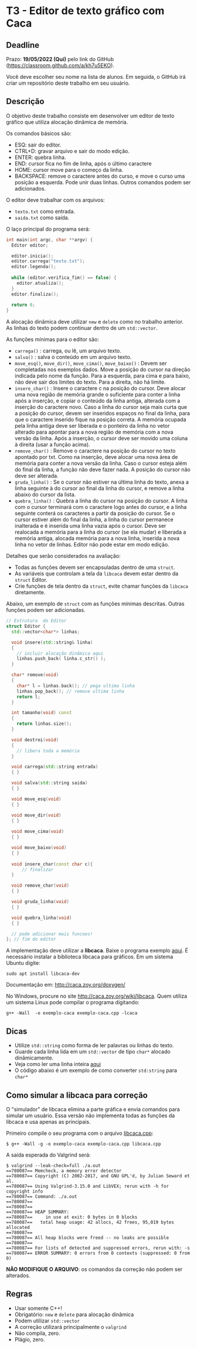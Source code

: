 
# T3 - Editor de texto gráfico com Caca

## Deadline

Prazo: **19/05/2022 (Qui)** pelo link do GitHub (https://classroom.github.com/a/kh7u5EKO).

Você deve escolher seu nome na lista de alunos. Em seguida, o GitHub irá criar um repositório deste trabalho em seu usuário.

## Descrição

O objetivo deste  trabalho consiste em desenvolver um editor de texto gráfico
que utiliza alocação dinâmica de memória.

Os comandos básicos são:
- ESQ: sair do editor.
- CTRL+D: gravar arquivo e sair do modo edição.
- ENTER: quebra linha.
- END: cursor fica no fim de linha, após o último caractere
- HOME: cursor move para o começo da linha.
- BACKSPACE: remove o caractere antes do curso, e move o curso uma posição a esquerda. Pode unir duas linhas.
Outros comandos podem ser adicionados.

O editor deve trabalhar com os arquivos:
- `texto.txt` como entrada.
- `saida.txt` como saída.

O laço principal do programa será:
```c++
int main(int argc, char **argv) {
  Editor editor;

  editor.inicia();
  editor.carrega("texto.txt");
  editor.legenda();
  
  while (editor.verifica_fim() == false) {
    editor.atualiza();
  }
  editor.finaliza();
  
  return 0;
}
```


A alocação dinâmica deve utilizar `new` e `delete` como no trabalho anterior.
As linhas do texto podem continuar dentro de um `std::vector`.

As funções mínimas para o editor são:
- `carrega()` : carrega, ou lê, um arquivo texto.
- `salva()` : salva o conteúdo em um arquivo texto.
- `move_esq()`, `move_dir()`, `move_cima()`, `move_baixo()` : Devem ser completadas nos exemplos dados.  Move a posição do cursor na direção indicada pelo nome da função. Para a esquerda, para cima e para baixo, não deve sair dos limites do texto. Para a direita, não há limite.
- `insere_char()` : Insere o caractere c na posição do cursor. Deve alocar uma nova região de memória grande o suficiente para conter a linha após a inserção, e copiar o conteúdo da linha antiga, alterada com a inserção do caractere novo. Caso a linha do cursor seja mais curta que a posição do cursor, devem ser inseridos espaços no final da linha, para que o caractere inserido fique na posição correta. A memória ocupada pela linha antiga deve ser liberada e o ponteiro da linha no vetor alterado para apontar para a nova região de memória com a nova versão da linha. Após a inserção, o cursor deve ser movido uma coluna à direita (usar a função acima).
- `remove_char()` : Remove o caractere na posição do cursor no texto apontado por txt. Como na inserção, deve alocar uma nova área de memória para conter a nova versão da linha. Caso o cursor esteja além do final da linha, a função não deve fazer nada. A posição do cursor não deve ser alterada.
- `gruda_linha()` : Se o cursor não estiver na última linha do texto, anexa a linha seguinte à do cursor ao final da linha do cursor, e remove a linha abaixo do cursor da lista.
- `quebra_linha()` : Quebra a linha do cursor na posição do cursor. A linha com o cursor terminará com o caractere logo antes do cursor, e a linha seguinte conterá os caracteres a partir da posição do cursor. Se o cursor estiver além do final da linha, a linha do cursor permanece inalterada e é inserida uma linha vazia após o cursor. Deve ser realocada a memória para a linha do cursor (se ela mudar) e liberada a memória antiga, alocada memória para a nova linha, inserida a nova linha no vetor de linhas. Editor não pode estar em modo edição.

Detalhes que serão considerados na avaliação:
- Todas as funções devem ser encapsuladas dentro de uma `struct`.
- As variáveis que controlam a tela da `libcaca` devem estar dentro da
  `struct` Editor.
- Crie funções de tela dentro da `struct`, evite chamar funções da
  `libcaca` diretamente.


Abaixo, um exemplo de `struct` com as funções mínimas descritas. Outras funções podem ser adicionadas.
```c++
// Estrutura  do Editor
struct Editor {
  std::vector<char*> linhas;

  void insere(std::string& linha)
  {
    // incluir alocação dinâmica aqui
    linhas.push_back( linha.c_str() );
  }

  char* remove(void)
  {
    char* l = linhas.back(); // pega ultima linha
    linhas.pop_back(); // remove ultima linha
    return l;
  }

  int tamanho(void) const
  {
    return linhas.size();
  }

  void destroi(void)
  {
    // libera toda a memória
  }

  void carrega(std::string entrada)
  { }

  void salva(std::string saida)
  { }

  void move_esq(void)
  { }

  void move_dir(void)
  { }
  
  void move_cima(void)
  { }

  void move_baixo(void)
  { }
  
  void insere_char(const char c){
      // finalizar
  }

  void remove_char(void)
  { }

  void gruda_linha(void)
  { }

  void quebra_linha(void)
  { }

  // pode adicionar mais funcoes!
}; // fim do editor
```

A implementação deve utilizar a **libcaca**. Baixe o programa exemplo
[aqui](exemplo-caca.cpp). É necessário instalar a biblioteca libcaca para gráficos. Em um
sistema Ubuntu digite:
```
sudo apt install libcaca-dev
```
Documentação em: http://caca.zoy.org/doxygen/

No Windows, procure no site http://caca.zoy.org/wiki/libcaca. Quem
utiliza um sistema Linux pode compilar o programa digitando:
```
g++ -Wall  -o exemplo-caca exemplo-caca.cpp -lcaca
```

## Dicas
- Utilize `std::string` como forma de ler palavras ou linhas do texto.
- Guarde cada linha lida em um `std::vector` de tipo `char*` alocado dinâmicamente.
- Veja como ler uma linha inteira [aqui](../..//aulas/introducao_cxx#entrada-e-saída)
- O código abaixo é um exemplo de como converter `std:string` para `char*`

## Como simular a libcaca para correção 

O "simulador" de libcaca elimina a parte gráfica e envia comandos para simular 
um usuário. Essa versão não implementa todas as funções da libcaca e usa apenas as principais.

Primeiro compile o seu programa com o arquivo [libcaca.cpp](libcaca.cpp):
```
$ g++ -Wall -g -o exemplo-caca exemplo-caca.cpp libcaca.cpp
```

A saída esperada do Valgrind será:
```
$ valgrind --leak-check=full ./a.out 
==780087== Memcheck, a memory error detector
==780087== Copyright (C) 2002-2017, and GNU GPL'd, by Julian Seward et al.
==780087== Using Valgrind-3.15.0 and LibVEX; rerun with -h for copyright info
==780087== Command: ./a.out
==780087== 
==780087== 
==780087== HEAP SUMMARY:
==780087==     in use at exit: 0 bytes in 0 blocks
==780087==   total heap usage: 42 allocs, 42 frees, 95,019 bytes allocated
==780087== 
==780087== All heap blocks were freed -- no leaks are possible
==780087== 
==780087== For lists of detected and suppressed errors, rerun with: -s
==780087== ERROR SUMMARY: 0 errors from 0 contexts (suppressed: 0 from 0)
```

**NÃO MODIFIQUE O ARQUIVO**: os comandos da correção não podem ser alterados.

## Regras

- Usar somente C++!
- Obrigatório: `new` e `delete` para alocação dinâmica
- Podem utilizar `std::vector`
- A correção utilizará principalmente o `valgrind`
- Não compila, zero.
- Plágio, zero.